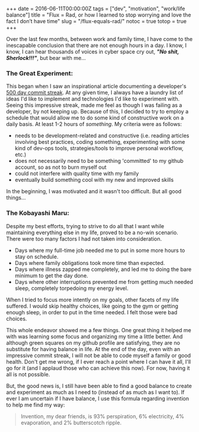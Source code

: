 +++
date = 2016-06-11T00:00:00Z
tags = ["dev", "motivation", "work/life balance"]
title = "Flux = Rad, or how I learned to stop worrying and love the fact I don’t have time"
slug = "/flux-equals-rad/"
notoc = true
totop = true
+++

Over the last few months, between work and family time, I have come to the inescapable conclusion that there are not enough hours in a day. I know, I know, I can hear thousands of voices in cyber space cry out, ***"No shit, Sherlock!!!"***, but bear with me...

### The Great Experiment:

This began when I saw an inspirational article documenting a developer's [500 day commit streak](https://drksephy.github.io/2015/07/02/commit/). At any given time, I always have a laundry list of ideas I'd like to implement and technologies I'd like to experiment with. Seeing this impressive streak, made me feel as though I was failing as a developer, by not keeping up. Because of this, I decided to try to employ a schedule that would allow me to do some kind of constructive work on a daily basis. At least 1-2 hours of *something*. My criteria were as follows:

* needs to be development-related and constructive (i.e. reading articles involving best practices, coding something, experimenting with some kind of dev-ops tools, strategies/tools to improve personal workflow, etc.)
* does not necessarily need to be something 'committed' to my github account, so as not to burn myself out
* could not interfere with quality time with my family
* eventually build something cool with my new and improved skills

In the beginning, I was motivated and it wasn't too difficult. But all good things...

### The Kobayashi Maru:

Despite my best efforts, trying to strive to do all that I want while maintaining everything else in my life, proved to be a no-win scenario. There were too many factors I had not taken into consideration.

* Days where my full-time job needed me to put in some more hours to stay on schedule.
* Days where family obligations took more time than expected.
* Days where illness zapped me completely, and led me to doing the bare minimum to get the day done.
* Days where other interruptions prevented me from getting much needed sleep, completely torpedoing my energy level.

When I tried to focus more intently on my goals, other facets of my life suffered. I would skip healthy choices, like going to the gym or getting enough sleep, in order to put in the time needed. I felt those were bad choices.

This whole endeavor showed me a few things. One great thing it helped me with was learning some focus and organizing my time a little better. And although green squares on my github profile are satisfying, they are no substitute for having balance in life. At the end of the day, even with an impressive commit streak, I will not be able to code myself a family or good health. Don't get me wrong, if I ever reach a point where I can have it all, I'll go for it (and I applaud those who can achieve this now). For now, having it all is not possible.

But, the good news is, I still have been able to find a good balance to create and experiment as much as I need to (instead of as much as I want to). If ever I am uncertain if I have balance, I use this formula regarding invention to help me find my way:

> Invention, my dear friends, is 93% perspiration, 6% electricity, 4% evaporation, and 2% butterscotch ripple.
